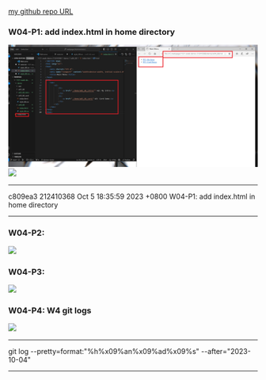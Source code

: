 [my github repo URL](https://github.com/github212410368/1121-sweb-demo-212410368.git)

### W04-P1: add index.html in home directory

![](w04_p1.png)
![](w04_p2.png)

---

c809ea3 212410368 Oct 5 18:35:59 2023 +0800 W04-P1: add index.html in home directory

---

### W04-P2:

![](w04-p2.png)

### W04-P3:

![](w04-p3.png)

### W04-P4: W4 git logs

![](w04-p4.png)

---

git log --pretty=format:"%h%x09%an%x09%ad%x09%s" --after="2023-10-04"

---

